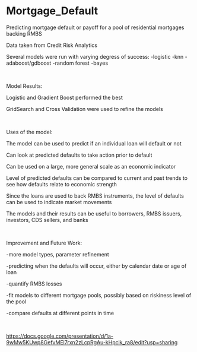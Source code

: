 # Mortgage_Default
Predicting mortgage default or payoff for a pool of residential mortgages backing RMBS

Data taken from Credit Risk Analytics

Several models were run with varying degress of success:
-logistic
-knn
-adaboost/gdboost
-random forest
-bayes
 
<br/>

Model Results:

Logistic and Gradient Boost performed the best

GridSearch and Cross Validation were used to refine the models


<br/>


Uses of the model:

The model can be used to predict if an individual loan will default or not

Can look at predicted defaults to take action prior to default

Can be used on a large, more general scale as an economic indicator 

Level of predicted defaults can be compared to current and past trends to see how defaults relate to economic strength

Since the loans are used to back RMBS instruments, the level of defaults can be used to indicate market movements

The models and their results can be useful to borrowers, RMBS issuers, investors, CDS sellers, and banks

<br/>


Improvement and Future Work:

-more model types, parameter refinement

-predicting when the defaults will occur, either by calendar date or age of loan

-quantify RMBS losses

-fit models to different mortgage pools, possibly based on riskiness level of the pool

-compare defaults at different points in time

<br/>

https://docs.google.com/presentation/d/1a-9wMw5KUwp8GefvMEl7rxn2zLcpRgAu-kHpclk_ra8/edit?usp=sharing
